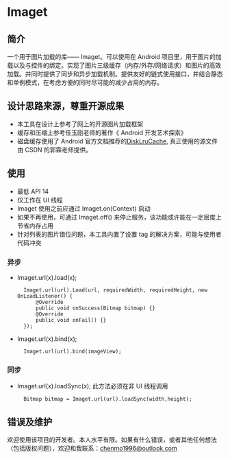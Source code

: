 # Imaget
## 简介
一个用于图片加载的库—— Imaget。可以使用在 Android 项目里，用于图片的加载以及与控件的绑定。实现了图片三级缓存（内存/外存/网络请求）和图片的高效加载。并同时提供了同步和异步加载机制。提供友好的链式使用接口，并结合静态和单例模式，在考虑方便的同时尽可能的减少占用的内存。
## 设计思路来源，尊重开源成果
- 本工具在设计上参考了网上的开源图片加载框架
- 缓存和压缩上参考任玉刚老师的著作《 Android 开发艺术探索》
- 磁盘缓存使用了 Android 官方文档推荐的[DiskLruCache](android.googlesource.com/platform/libcore/+/jb-mr2-release/luni/src/main/java/libcore/io/DiskLruCache.java), 真正使用的源文件由 CSDN 的郭霖老师提供。
## 使用
- 最低 API 14
- 仅工作在 UI 线程
- Imaget 使用之前应通过 Imaget.on(Context) 启动
- 如果不再使用，可通过 Imaget.off() 来停止服务，该功能或许能在一定层度上节省内存占用
- 针对列表的图片错位问题，本工具内置了设置 tag 的解决方案，可能与使用者代码冲突
### 异步
- Imaget.url(x).load(x);

        Imaget.url(url).Load(url, requiredWidth, requiredHeight, new OnLoadListener() {
            @Override
            public void onSuccess(Bitmap bitmap) {}
            @Override
            public void onFail() {}
        });
- Imaget.url(x).bind(x);

        Imaget.url(url).bind(imageView);
### 同步
- Imaget.url(x).loadSync(x); 此方法必须在非 UI 线程调用

        Bitmap bitmap = Imaget.url(url).loadSync(width,height);

## 错误及维护
欢迎使用该项目的开发者。本人水平有限。如果有什么错误，或者其他任何想法（包括版权问题），欢迎和我联系：chenmo1996@outlook.com
